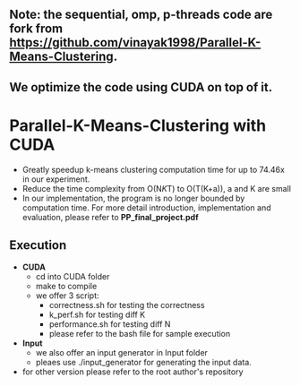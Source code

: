 ## Note: the sequential, omp, p-threads code are fork from https://github.com/vinayak1998/Parallel-K-Means-Clustering. 
## We optimize the code using CUDA on top of it.
# Parallel-K-Means-Clustering with CUDA
- Greatly speedup k-means clustering computation time for up to 74.46x in our experiment.
- Reduce the time complexity from O(N*K*T) to O(T(K+a)), a and K are small
- In our implementation, the program is no longer bounded by computation time.
For more detail introduction, implementation and evaluation, please refer to **PP_final_project.pdf**

## Execution
- **CUDA**
  - cd into CUDA folder
  - make to compile
  - we offer 3 script:
    - correctness.sh for testing the correctness
    - k_perf.sh for testing diff K
    - performance.sh for testing diff N
    - please refer to the bash file for sample execution
- **Input**
  - we also offer an input generator in Input folder
  - pleaes use ./input_generator <N> for generating the input data.   
- for other version please refer to the root author's repository
 

